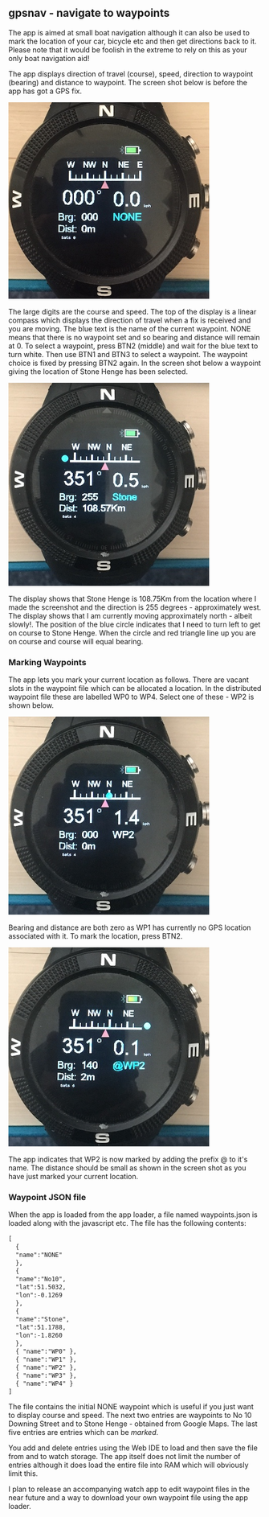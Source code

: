 ## gpsnav - navigate to waypoints

The app is aimed at small boat navigation although it can also be used to mark the location of your car, bicycle etc and then get directions back to it. Please note that it would be foolish in the extreme to rely on this as your only boat navigation aid!

The app displays direction of travel (course), speed, direction to waypoint (bearing) and distance to waypoint. The screen shot below is before the app has got a GPS fix.

![](first_screen.jpg)

The large digits are the course and speed. The top of the display is a linear compass which displays the direction of travel when a fix is received and you are moving. The blue text is the name of the current waypoint. NONE means that there is no waypoint set and so bearing and distance will remain at 0. To select a waypoint, press BTN2 (middle) and wait for the blue text to turn white. Then use BTN1 and BTN3 to select a waypoint. The waypoint choice is fixed by pressing BTN2 again. In the screen shot below a waypoint giving the location of Stone Henge has been selected.

![](waypoint_screen.jpg)

The display shows that Stone Henge is 108.75Km from the location where I made the screenshot and the direction is 255 degrees - approximately west. The display shows that I am currently moving approximately north - albeit slowly!. The position of the blue circle indicates that I need to turn left to get on course to Stone Henge. When the circle and red triangle line up you are on course and course will equal bearing.

### Marking Waypoints

The app lets you mark your current location as follows. There are vacant slots in the waypoint file which can be allocated a location. In the distributed waypoint file these are labelled WP0 to WP4. Select one of these - WP2 is shown below.

![](select_screen.jpg)

Bearing and distance are both zero as WP1 has currently no GPS location associated with it. To mark the location, press BTN2.

![](marked_screen.jpg)

The app indicates that WP2 is now marked by adding the prefix @ to it's name. The distance should be small as shown in the screen shot as you have just marked your current location.

### Waypoint JSON file

When the app is loaded from the app loader, a file named waypoints.json is loaded along with the javascript etc. The file has the following contents:

~~~
[
  {
  "name":"NONE"
  },
  {
  "name":"No10",
  "lat":51.5032,
  "lon":-0.1269
  },
  {
  "name":"Stone",
  "lat":51.1788,
  "lon":-1.8260
  },
  { "name":"WP0" },
  { "name":"WP1" },
  { "name":"WP2" },
  { "name":"WP3" },
  { "name":"WP4" }
]
~~~

The file contains the initial NONE waypoint which is useful if you just want to display course and speed. The next two entries are waypoints to No 10 Downing Street and to Stone Henge - obtained from Google Maps. The last five entries are entries which can be *marked*.

You add and delete entries using the Web IDE to load and then save the file from and to watch storage. The app itself does not limit the number of entries although it does load the entire file into RAM which will obviously limit this. 

I plan to release an accompanying watch app to edit waypoint files in the near future and a way to download your own waypoint file using the app loader.





